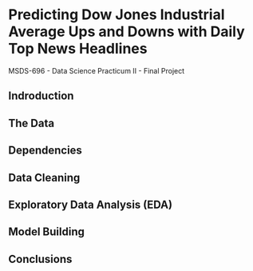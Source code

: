 # Predicting Dow Jones Industrial Average Ups and Downs with Daily Top News Headlines
MSDS-696 - Data Science Practicum II - Final Project

## Indroduction

## The Data

## Dependencies

## Data Cleaning

## Exploratory Data Analysis (EDA)

## Model Building

## Conclusions
